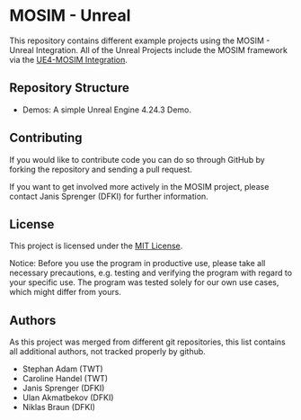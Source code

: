 
# MOSIM - Unreal

This repository contains different example projects using the MOSIM - Unreal Integration. All of the Unreal Projects include the MOSIM framework via the [UE4-MOSIM Integration](https://github.com/dfki-asr/MMI-UnrealPlugin).

## Repository Structure
- Demos: A simple Unreal Engine 4.24.3 Demo.


## Contributing

If you would like to contribute code you can do so through GitHub by forking the repository and sending a pull request.

If you want to get involved more actively in the MOSIM project, please contact Janis Sprenger (DFKI) for further information.

## License

This project is licensed under the [MIT License](./LICENSE). 

Notice: Before you use the program in productive use, please take all necessary precautions, e.g. testing and verifying the program with regard to your specific use. The program was tested solely for our own use cases, which might differ from yours.

## Authors

As this project was merged from different git repositories, this list contains all additional authors, not tracked properly by github. 

- Stephan Adam (TWT)
- Caroline Handel (TWT)
- Janis Sprenger (DFKI)
- Ulan Akmatbekov (DFKI)
- Niklas Braun (DFKI)


